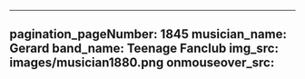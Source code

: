 ------
pagination_pageNumber: 1845
musician_name: Gerard
band_name: Teenage Fanclub
img_src: images/musician1880.png
onmouseover_src: 
------